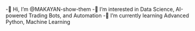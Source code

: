 -👋 Hi, I’m @MAKAYAN-show-them
-👀 I’m interested in Data Science, AI-powered Trading Bots, and Automation
-🌱 I’m currently learning Advanced Python, Machine Learning
